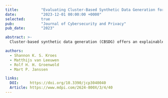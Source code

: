```yaml
---
title:          "Evaluating Cluster-Based Synthetic Data Generation for Blood-Transfusion Analysis"
date:           "2023-12-01 00:00:00 +0000"
selected:       true
pub:            "Journal of Cybersecurity and Privacy"
pub_date:       "2023"

abstract: >-
  Cluster-based synthetic data generation (CBSDG) offers an explainable, privacy-preserving way to share sensitive data. We applied CBSDG to 250,729 real blood-transfusion records and trained SVMs to predict donor hemoglobin levels, matching original precision (male 0.997, female 0.987) and showing comparable recall and feature‐impact patterns. Most attributes became harder to infer, with only deferral status and sex remaining detectable—demonstrating CBSDG’s promise for practical use.

authors:
  - Shannon K. S. Kroes
  - Matthijs van Leeuwen
  - Rolf H. H. Groenwold
  - Mart P. Janssen

links:
  DOI:     https://doi.org/10.3390/jcp3040040
  Article: https://www.mdpi.com/2624-800X/3/4/40
---
```

